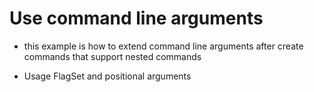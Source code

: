 # Use command line arguments

- this example is how to extend command line arguments after create commands that support nested commands

- Usage FlagSet and positional arguments
